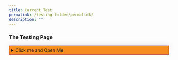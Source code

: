 ```yaml
---
title: Current Test
permalink: /testing-folder/permalink/
description: ""
---
```

<style>

summary:hover{
	cursor: pointer;
	color: white;
	}
	
summary {
	background-color: #F68B1F;
	padding:5px 5px 5px 5px;
	margin-bottom: -20px;
  border: 1px solid #9F2943;
	}
	
details[open] {
		background-color: #f7dbbe;
		border-bottom: 1px solid #9F2943;
		border-left: 1px solid #9F2943;
		border-right: 1px solid #9F2943;
	}
	
details summary[open] {
		background-color: #F68B1F;
		border-left: none;
	}

details {
	box-shadow: 0px 0px 20px #d4d4d4;
	}

p {
	 text-align:left;
	 margin-left:0.75em;
	 margin-top: 10em;
	 
	}
</style>

<h3>The Testing Page</h3>

<details class="Accordian">
	<summary>Click me and Open Me</summary>
<p>Steward and advance public policy through research and training programmes, with emphasis on the areas of governance, public economics and social policy.</p>

</details>